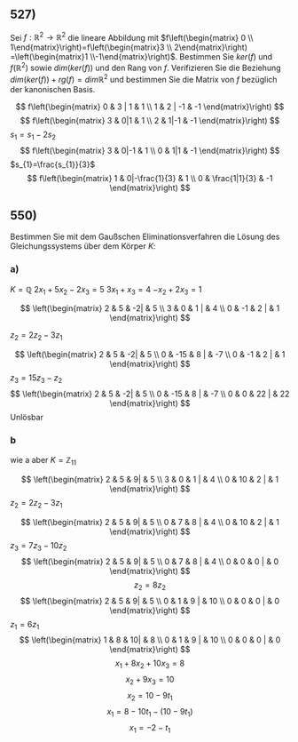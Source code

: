 ## 527) 
Sei $f : \mathbb{R}^{2} → \mathbb{R}^{2}$ die lineare Abbildung mit $f\left(\begin{matrix} 0 \\ 1\end{matrix}\right)=f\left(\begin{matrix}3 \\ 2\end{matrix}\right) =\left(\begin{matrix}1 \\-1\end{matrix}\right)$. Bestimmen
Sie $ker(f )$ und $f (\mathbb{R}^{2})$ sowie $dim(ker(f ))$ und den Rang von $f$. Verifizieren Sie die Beziehung
$dim(ker(f )) + rg(f ) = dim \mathbb{R}^{2}$ und bestimmen Sie die Matrix von $f$ bezüglich der kanonischen
Basis.

$$
f\left(\begin{matrix}
0 & 3 | 1 & 1 \\
1 & 2 | -1 & -1
\end{matrix}\right)
$$
$$
f\left(\begin{matrix}
3  & 0|1 & 1 \\ 
2 & 1|-1 & -1
\end{matrix}\right)
$$
$s_{1}=s_{1}-2s_{2}$
$$
f\left(\begin{matrix}
3  & 0|-1 & 1 \\ 
0 & 1|1 & -1
\end{matrix}\right)
$$
$s_{1}=\frac{s_{1}}{3}$
$$
f\left(\begin{matrix}
1  & 0|-\frac{1}{3} & 1 \\ 
0 & \frac{1|1}{3} & -1
\end{matrix}\right)
$$
## 550)
Bestimmen Sie mit dem Gaußschen Eliminationsverfahren die Lösung des Gleichungssystems über dem Körper $K$:

### a)
$K = \mathbb{Q}$
$2x_{1} + 5x_{2} − 2x_{3} = 5$
$3x_{1} + x_{3} = 4$
$− x_{2} + 2x_{3} = 1$

$$
\left(\begin{matrix}
2 & 5 & -2| & 5 \\
3 & 0 & 1 | & 4 \\
0 & -1 & 2 | & 1
\end{matrix}\right)
$$

$z_{2}=2z_{2}-3z_{1}$

$$
\left(\begin{matrix}
2 & 5 & -2| & 5 \\
0 & -15 & 8 | & -7 \\
0 & -1 & 2 | & 1
\end{matrix}\right)
$$
$z_{3}=15z_{3}-z_{2}$
$$
\left(\begin{matrix}
2 & 5 & -2| & 5 \\
0 & -15 & 8 | & -7 \\
0 & 0 & 22 | & 22
\end{matrix}\right)
$$
Unlösbar
### b
wie a aber
$K=\mathbb{Z}_{11}$


$$
\left(\begin{matrix}
2 & 5 & 9| & 5 \\
3 & 0 & 1 | & 4 \\
0 & 10 & 2 | & 1
\end{matrix}\right)
$$
$z_{2}=2z_{2}-3z_{1}$

$$
\left(\begin{matrix}
2 & 5 & 9| & 5 \\
0 & 7 & 8 | & 4 \\
0 & 10 & 2 | & 1
\end{matrix}\right)
$$
$z_{3}=7z_{3}-10z_{2}$
$$
\left(\begin{matrix}
2 & 5 & 9| & 5 \\
0 & 7 & 8 | & 4 \\
0 & 0 & 0 | & 0
\end{matrix}\right)
$$
$$
z_{2}=8z_{2}
$$
$$
\left(\begin{matrix}
2 & 5 & 9| & 5 \\
0 & 1 & 9 | & 10 \\
0 & 0 & 0 | & 0
\end{matrix}\right)
$$
$z_{1}=6z_{1}$
$$
\left(\begin{matrix}
1 & 8 & 10| & 8 \\
0 & 1 & 9 | & 10 \\
0 & 0 & 0 | & 0
\end{matrix}\right)
$$
$$
x_{1}+8x_{2}+10x_{3}=8
$$
$$
x_{2}+9x_{3}=10
$$
$$
x_{2}=10-9t_{1}
$$
$$
x_{1}=8-10t_{1}-(10-9t_{1})
$$
$$
x_{1}=-2-t_{1}
$$
